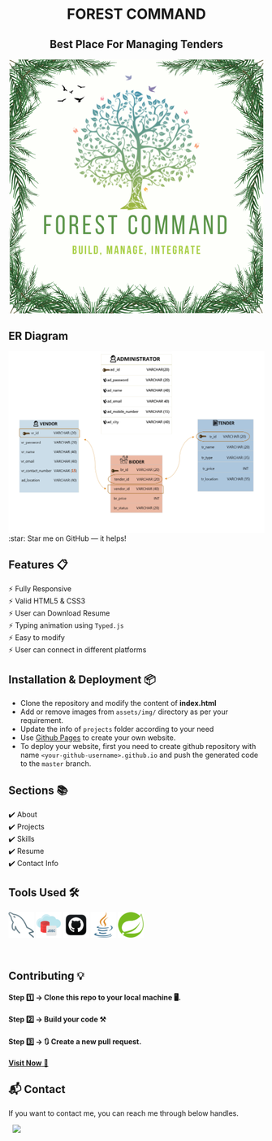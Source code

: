  ### <h1 align="center">FOREST COMMAND</h1>
 ### <h2 align="center">Best Place For Managing Tenders</h2>
 

<div align="center">
  <img alt="Demo" src="Forest_Command/Images/Forest Command.png" />
</div>




## ER Diagram
<img alt="Demo" src="Forest_Command/Images/ER.jpg" />
:star: Star me on GitHub — it helps!

## Features 📋
⚡️ Fully Responsive\
⚡️ Valid HTML5 & CSS3\
⚡️ User can Download Resume\
⚡️ Typing animation using `Typed.js`\
⚡️ Easy to modify\
⚡️ User can connect in different platforms


## Installation & Deployment 📦
- Clone the repository and modify the content of <b>index.html</b> 
- Add or remove images from `assets/img/` directory as per your requirement.
- Update the info of `projects` folder according to your need
- Use [Github Pages](https://create-react-app.dev/docs/deployment/#github-pages) to create your own website.
- To deploy your website, first you need to create github repository with name `<your-github-username>.github.io` and push the generated code to the `master` branch.

## Sections 📚
✔️ About\
✔️ Projects \
✔️ Skills \
✔️ Resume\
✔️ Contact Info



## Tools Used 🛠️
<img src="Forest_Command/tools/mysql.png" alt="skill" width="50" /> <img src="Forest_Command/tools/jdbc.png" alt="skill" width="50" /> <img src="Forest_Command/tools/github.png" alt="skill" width="50" /> <img src="Forest_Command/tools/java.png" alt="skill" width="50" /> <img src="Forest_Command/tools/springboot.png" alt="skill" width="50" />


<br>



## Contributing 💡
#### Step 1️⃣    -> Clone this repo to your local machine 🖥️.

#### Step 2️⃣    -> **Build your code** ⚒️

#### Step 3️⃣    -> 🔃 Create a new pull request.



<a href="https://shubh2-0.github.io/ShubhamBhati.github.io/" target="_blank">**Visit Now** 🚀</a>

<h2>📬 Contact</h2>

If you want to contact me, you can reach me through below handles.


&nbsp;&nbsp;<a href="https://www.linkedin.com/in/shubham-bhati-787319213/"><img src="https://www.felberpr.com/wp-content/uploads/linkedin-logo.png" width="30"></img></a>



